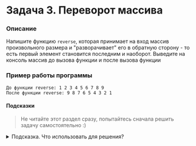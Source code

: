 # Задача 3. Переворот массива

### Описание
Напишите функцию `reverse`, которая принимает на вход массив произвольного размера и "разворачивает" его в обратную сторону - то есть первый элемент становится последним и наоборот. Выведите на консоль массив до вызова функции и после вызова функции

### Пример работы программы
```
До функции reverse: 1 2 3 4 5 6 7 8 9
После функции reverse: 9 8 7 6 5 4 3 2 1
```
#### Подсказки

> Не читайте этот раздел сразу, попытайтесь сначала решить задачу самостоятельно :)

<details>

<summary>Подсказка. Что использовать для решения?</summary>

Для того, чтобы передать массив в функцию, используйте в качестве аргументов функции указатель и размер массива

Обратите внимание, что разворот массива с чётным количеством элементов и нечётным количеством элементов немного различается

Для прохождения по массиву используйте цикл `for`, для доступа к элементам массива используйте оператор индексации (`[ ]`)

Для вывода на консоль используйте написанную вами функцию [`print`](../01)

</details>
